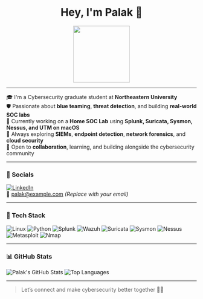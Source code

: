 <h1 align="center">Hey, I'm Palak 👋</h1>

<p align="center">
  <img src="https://media.giphy.com/media/qgQUggAC3Pfv687qPC/giphy.gif" width="150" />
</p>

---

🎓 I'm a Cybersecurity graduate student at **Northeastern University**  
🛡️ Passionate about **blue teaming**, **threat detection**, and building **real-world SOC labs**  
🔭 Currently working on a **Home SOC Lab** using **Splunk, Suricata, Sysmon, Nessus, and UTM on macOS**  
🌱 Always exploring **SIEMs**, **endpoint detection**, **network forensics**, and **cloud security**  
🤝 Open to **collaboration**, learning, and building alongside the cybersecurity community

---

### 📡 Socials

[![LinkedIn](https://img.shields.io/badge/LinkedIn-blue?style=flat&logo=linkedin&logoColor=white)](https://www.linkedin.com/in/palakg24)  
📧 palak@example.com *(Replace with your email)*

---

### 🧰 Tech Stack

![Linux](https://img.shields.io/badge/Linux-FCC624?style=flat&logo=linux&logoColor=black)
![Python](https://img.shields.io/badge/Python-3776AB?style=flat&logo=python&logoColor=white)
![Splunk](https://img.shields.io/badge/Splunk-000000?style=flat&logo=splunk&logoColor=white)
![Wazuh](https://img.shields.io/badge/Wazuh-0261A8?style=flat&logo=wazuh&logoColor=white)
![Suricata](https://img.shields.io/badge/Suricata-E34F26?style=flat&logo=suricata&logoColor=white)
![Sysmon](https://img.shields.io/badge/Sysmon-000000?style=flat&logo=windows&logoColor=white)
![Nessus](https://img.shields.io/badge/Nessus-0096D6?style=flat&logo=tenable&logoColor=white)
![Metasploit](https://img.shields.io/badge/Metasploit-222222?style=flat&logo=metasploit&logoColor=white)
![Nmap](https://img.shields.io/badge/Nmap-004275?style=flat&logo=nmap&logoColor=white)

---

### 📊 GitHub Stats

![Palak's GitHub Stats](https://github-readme-stats.vercel.app/api?username=Palak-2424&show_icons=true&theme=radical)
![Top Languages](https://github-readme-stats.vercel.app/api/top-langs/?username=Palak-2424&layout=compact&theme=radical)

---

> Let’s connect and make cybersecurity better together 🔐✨
